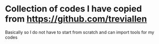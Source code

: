 # Collection of codes I have copied from https://github.com/treviallen
Basically so I do not have to start from scratch and can import tools for my codes
